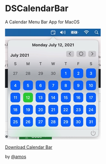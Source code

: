 # DSCalendarBar

A Calendar Menu Bar App for MacOS

![DS Calendar Bar Screenshot](/docs/images/ds_calendar_bar_screenshot.jpg)

[Download Calendar Bar](https://github.com/amostodman/DSCalendarBar/raw/main/DSCalendarBar.zip)

by [@amos](https://amostodman.github.io/)
